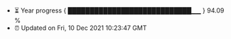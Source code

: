 - ⏳ Year progress { ████████████████████████████▁▁ } 94.09 %
- ⏰ Updated on Fri, 10 Dec 2021 10:23:47 GMT

